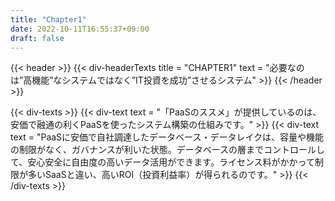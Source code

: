 ```yaml
---
title: "Chapter1"
date: 2022-10-11T16:55:37+09:00
draft: false
---
```


{{< header >}}
    {{< div-headerTexts
        title = "CHAPTER1"
        text = "必要なのは”高機能”なシステムではなく”IT投資を成功”させるシステム"
    >}}
{{< /header >}}

{{< div-texts >}}
    {{< div-text
        text = "「PaaSのススメ」が提供しているのは、安価で融通の利くPaaSを使ったシステム構築の仕組みです。"
     >}} 
    {{< div-text
        text = "PaaSに安価で自社調達したデータベース・データレイクは、容量や機能の制限がなく、ガバナンスが利いた状態。データベースの層までコントロールして、安心安全に自由度の高いデータ活用ができます。ライセンス料がかかって制限が多いSaaSと違い、高いROI（投資利益率）が得られるのです。"
     >}} 
{{< /div-texts >}}